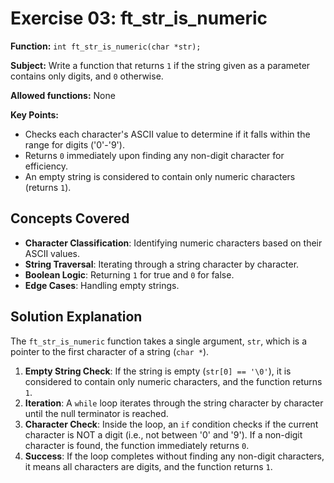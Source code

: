 # Exercise 03: ft_str_is_numeric

**Function:** `int ft_str_is_numeric(char *str);`

**Subject:** Write a function that returns `1` if the string given as a parameter contains only digits, and `0` otherwise.

**Allowed functions:** None

**Key Points:**
-   Checks each character's ASCII value to determine if it falls within the range for digits ('0'-'9').
-   Returns `0` immediately upon finding any non-digit character for efficiency.
-   An empty string is considered to contain only numeric characters (returns `1`).

## Concepts Covered

-   **Character Classification**: Identifying numeric characters based on their ASCII values.
-   **String Traversal**: Iterating through a string character by character.
-   **Boolean Logic**: Returning `1` for true and `0` for false.
-   **Edge Cases**: Handling empty strings.

## Solution Explanation

The `ft_str_is_numeric` function takes a single argument, `str`, which is a pointer to the first character of a string (`char *`).

1.  **Empty String Check**: If the string is empty (`str[0] == '\0'`), it is considered to contain only numeric characters, and the function returns `1`.
2.  **Iteration**: A `while` loop iterates through the string character by character until the null terminator is reached.
3.  **Character Check**: Inside the loop, an `if` condition checks if the current character is NOT a digit (i.e., not between '0' and '9'). If a non-digit character is found, the function immediately returns `0`.
4.  **Success**: If the loop completes without finding any non-digit characters, it means all characters are digits, and the function returns `1`.